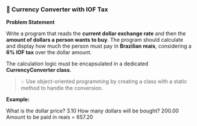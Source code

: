 ### 💱 Currency Converter with IOF Tax

**Problem Statement**

Write a program that reads the **current dollar exchange rate** and then the **amount of dollars a person wants to buy**. The program should calculate and display how much the person must pay in **Brazilian reais**, considering a **6% IOF tax** over the dollar amount.

The calculation logic must be encapsulated in a dedicated **CurrencyConverter class**.

> 💡 Use object-oriented programming by creating a class with a static method to handle the conversion.

**Example:**

What is the dollar price? 3.10
How many dollars will be bought? 200.00
Amount to be paid in reais = 657.20
